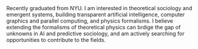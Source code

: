 <section id="about">
Recently graduated from NYU. I am interested in theoretical sociology and emergent systems, building transparent artificial intelligence, computer graphics and parallel computing, and physics formalisms. I believe extending the formalisms of theoretical physics can brdige the gap of unknowns in AI and predictive sociology, and am actively searching for opportunities to contribute to the fields.

</section>